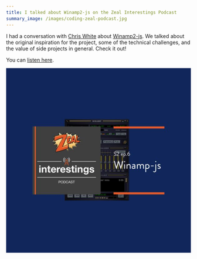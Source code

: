 ```yaml
---
title: I talked about Winamp2-js on the Zeal Interestings Podcast
summary_image: /images/coding-zeal-podcast.jpg
---
```


I had a conversation with [Chris White] about [Winamp2-js]. We talked about the original inspiration for the project, some of the technical challenges, and the value of side projects in general. Check it out!

You can [listen here](http://podcast.codingzeal.com/114820/657488-winamp-js).

![Coding Zeal Podcast album art](/images/coding-zeal-podcast.jpg)


[Chris White]: https://twitter.com/CL_White
[Winamp2-js]: https://jordaneldredge.com/projects/winamp2-js/